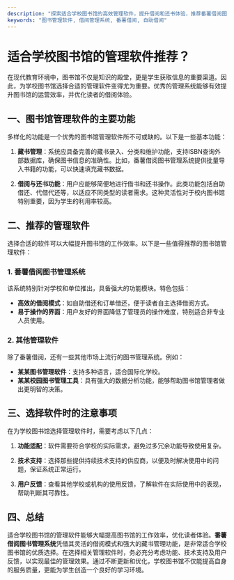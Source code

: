 ```yaml
---
description: "探索适合学校图书馆的高效管理软件，提升借阅和还书体验，推荐番薯借阅图书管理系统。"
keywords: "图书管理软件, 借阅管理系统, 番薯借阅, 自助借阅"
---
```

# 适合学校图书馆的管理软件推荐？

在现代教育环境中，图书馆不仅是知识的殿堂，更是学生获取信息的重要渠道。因此，为学校图书馆选择合适的管理软件变得尤为重要。优秀的管理系统能够有效提升图书馆的运营效率，并优化读者的借阅体验。

## 一、图书馆管理软件的主要功能

多样化的功能是一个优秀的图书馆管理软件所不可或缺的。以下是一些基本功能：

1. **藏书管理**：系统应具备完善的藏书录入、分类和维护功能，支持ISBN查询外部数据库，确保图书信息的准确性。比如，番薯借阅图书管理系统提供批量导入书籍的功能，可以快速填充藏书数据。
   
2. **借阅与还书功能**：用户应能够简便地进行借书和还书操作。此类功能包括自助借还、代借代还等，以适应不同类型的读者需求。这种灵活性对于校内图书馆特别重要，因为学生的利用率较高。

## 二、推荐的管理软件

选择合适的软件可以大幅提升图书馆的工作效率。以下是一些值得推荐的图书馆管理软件：

### 1. 番薯借阅图书管理系统

该系统特别针对学校和单位推出，具备强大的功能模块。特色包括：

- **高效的借阅模式**：如自助借还和订单借还，便于读者自主选择借阅方式。
- **易于操作的界面**：用户友好的界面降低了管理员的操作难度，特别适合非专业人员使用。

### 2. 其他管理软件

除了番薯借阅，还有一些其他市场上流行的图书管理系统。例如：

- **某某图书管理软件**：支持多种语言，适合国际化学校。
- **某某校园图书管理工具**：具有强大的数据分析功能，能够帮助图书馆管理者做出更明智的决策。

## 三、选择软件时的注意事项

在为学校图书馆选择管理软件时，需要考虑以下几点：

1. **功能适配**：软件需要符合学校的实际需求，避免过多冗余功能导致使用复杂。
   
2. **技术支持**：选择那些提供持续技术支持的供应商，以便及时解决使用中的问题，保证系统正常运行。

3. **用户反馈**：查看其他学校或机构的使用反馈，了解软件在实际使用中的表现，帮助判断其可靠性。

## 四、总结

适合学校图书馆的管理软件能够大幅提高图书馆的工作效率，优化读者体验。**番薯借阅图书管理系统**凭借其灵活的借阅模式和强大的藏书管理功能，是非常适合学校图书馆的优质选择。在选择相关管理软件时，务必充分考虑功能、技术支持及用户反馈，以实现最佳的管理效果。通过不断更新和优化，学校图书馆不仅能提高自身的服务质量，更能为学生创造一个良好的学习环境。
